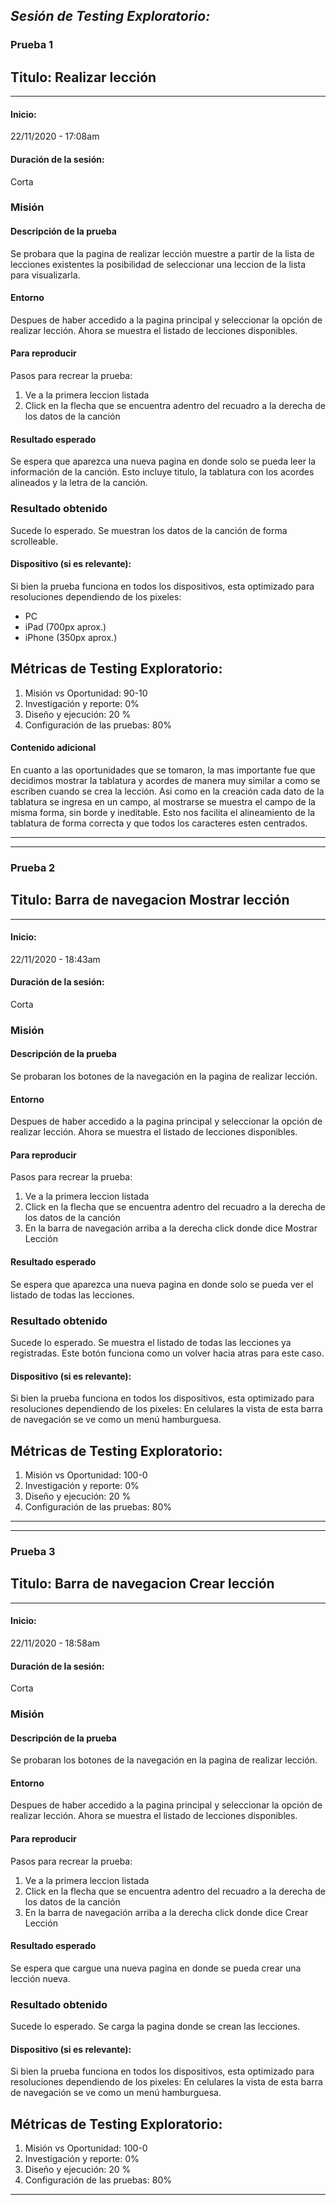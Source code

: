 *Sesión de Testing Exploratorio:*
---
### Prueba 1
## Titulo: Realizar lección
---


#### Inicio: 
22/11/2020 - 17:08am 


#### Duración de la sesión:
Corta

### Misión
#### Descripción de la prueba
Se probara que la pagina de realizar lección muestre a partir de la lista de lecciones existentes la posibilidad de seleccionar una leccion de la lista para visualizarla.

#### Entorno
Despues de haber accedido a la pagina principal y seleccionar la opción de realizar lección. Ahora se muestra el listado de lecciones disponibles.

#### Para reproducir
Pasos para recrear la prueba:
1. Ve a la primera leccion listada
2. Click en la flecha que se encuentra adentro del recuadro a la derecha de los datos de la canción


#### Resultado esperado
Se espera que aparezca una nueva pagina en donde solo se pueda leer la información de la canción. Esto incluye titulo, la tablatura con los acordes alineados y la letra de la canción.

### Resultado obtenido
Sucede lo esperado. Se muestran los datos de la canción de forma scrolleable.


#### Dispositivo (si es relevante):
Si bien la prueba funciona en todos los dispositivos, esta optimizado para resoluciones dependiendo de los pixeles:
 - PC 
 - iPad (700px aprox.)
 - iPhone (350px aprox.)

## Métricas de Testing Exploratorio:
1. Misión vs Oportunidad: 90-10
2. Investigación y reporte: 0%
3. Diseño y ejecución: 20 %
4. Configuración de las pruebas: 80%

#### Contenido adicional
En cuanto a las oportunidades que se tomaron, la mas importante fue que decidimos mostrar la tablatura y acordes de manera muy similar a como se escriben cuando se crea la lección. Asi como en la creación cada dato de la tablatura se ingresa en un campo, al mostrarse se muestra el campo de la misma forma, sin borde y ineditable. Esto nos facilita el alineamiento de la tablatura de forma correcta y que todos los caracteres esten centrados.

---

---
### Prueba 2
## Titulo: Barra de navegacion Mostrar lección
---


#### Inicio: 
22/11/2020 - 18:43am 


#### Duración de la sesión:
Corta

### Misión
#### Descripción de la prueba
Se probaran los botones de la navegación en la pagina de realizar lección.

#### Entorno
Despues de haber accedido a la pagina principal y seleccionar la opción de realizar lección. Ahora se muestra el listado de lecciones disponibles. 

#### Para reproducir
Pasos para recrear la prueba:
1. Ve a la primera leccion listada
2. Click en la flecha que se encuentra adentro del recuadro a la derecha de los datos de la canción
3. En la barra de navegación arriba a la derecha click donde dice Mostrar Lección


#### Resultado esperado
Se espera que aparezca una nueva pagina en donde solo se pueda ver el listado de todas las lecciones.

### Resultado obtenido
Sucede lo esperado. Se muestra el listado de todas las lecciones ya registradas. Este botón funciona como un volver hacia atras para este caso.


#### Dispositivo (si es relevante):
Si bien la prueba funciona en todos los dispositivos, esta optimizado para resoluciones dependiendo de los pixeles:
En celulares la vista de esta barra de navegación se ve como un menú hamburguesa.

## Métricas de Testing Exploratorio:
1. Misión vs Oportunidad: 100-0
2. Investigación y reporte: 0%
3. Diseño y ejecución: 20 %
4. Configuración de las pruebas: 80%

---

---
### Prueba 3
## Titulo: Barra de navegacion Crear lección
---


#### Inicio: 
22/11/2020 - 18:58am 


#### Duración de la sesión:
Corta

### Misión
#### Descripción de la prueba
Se probaran los botones de la navegación en la pagina de realizar lección.

#### Entorno
Despues de haber accedido a la pagina principal y seleccionar la opción de realizar lección. Ahora se muestra el listado de lecciones disponibles. 

#### Para reproducir
Pasos para recrear la prueba:
1. Ve a la primera leccion listada
2. Click en la flecha que se encuentra adentro del recuadro a la derecha de los datos de la canción
3. En la barra de navegación arriba a la derecha click donde dice Crear Lección


#### Resultado esperado
Se espera que cargue una nueva pagina en donde se pueda crear una lección nueva.

### Resultado obtenido
Sucede lo esperado. Se carga la pagina donde se crean las lecciones.


#### Dispositivo (si es relevante):
Si bien la prueba funciona en todos los dispositivos, esta optimizado para resoluciones dependiendo de los pixeles:
En celulares la vista de esta barra de navegación se ve como un menú hamburguesa.

## Métricas de Testing Exploratorio:
1. Misión vs Oportunidad: 100-0
2. Investigación y reporte: 0%
3. Diseño y ejecución: 20 %
4. Configuración de las pruebas: 80%

---





